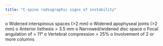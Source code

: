 ```yaml
---
title: "C-spine radiographic signs of instability"
---
```

o Widened interspinous spaces (&gt;2 mm) 
o Widened apophyseal joints (&gt;2 mm) 
o Anterior listhesis &gt; 3.5 mm 
o Narrowed/widened disc space 
o Focal angulation of &gt; 11&#176; 
o Vertebral compression &gt; 25% 
o Involvement of 2 or more columns

